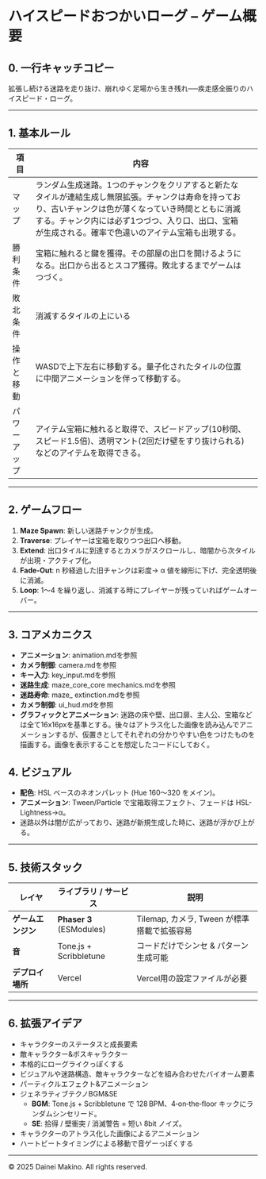 # ハイスピードおつかいローグ – ゲーム概要

## 0. 一行キャッチコピー

拡張し続ける迷路を走り抜け、崩れゆく足場から生き残れ──疾走感全振りのハイスピード・ローグ。

---

## 1. 基本ルール

| 項目     | 内容                                                                                                                                                              |   |
| ------ | --------------------------------------------------------------------------------------------------------------------------------------------------------------- | - |
| マップ    | ランダム生成迷路。1つのチャンクをクリアすると新たなタイルが連結生成し無限拡張。チャンクは寿命を持っており、古いチャンクは色が薄くなっていき時間とともに消滅する。チャンク内には必ず1つづつ、入り口、出口、宝箱が生成される。確率で色違いのアイテム宝箱も出現する。 |   |
| 勝利条件   | 宝箱に触れると鍵を獲得。その部屋の出口を開けるようになる。出口から出るとスコア獲得。敗北するまでゲームはつづく。                                                                                                        |   |
| 敗北条件   | 消滅するタイルの上にいる                                                                                                                                                    |   |
| 操作と移動     | WASDで上下左右に移動する。量子化されたタイルの位置に中間アニメーションを伴って移動する。                                                                                                                                                            |   |
| パワーアップ | アイテム宝箱に触れると取得で、スピードアップ(10秒間、スピード1.5倍)、透明マント(2回だけ壁をすり抜けられる)などのアイテムを取得できる。                                                                                        |   |

---

## 2. ゲームフロー

1. **Maze Spawn**: 新しい迷路チャンクが生成。
2. **Traverse**: プレイヤーは宝箱を取りつつ出口へ移動。
3. **Extend**: 出口タイルに到達するとカメラがスクロールし、暗闇から次タイルが出現・アクティブ化。
4. **Fade‑Out**: n 秒経過した旧チャンクは彩度→ α 値を線形に下げ、完全透明後に消滅。
5. **Loop**: 1〜4 を繰り返し、消滅する時にプレイヤーが残っていればゲームオーバー。

---

## 3. コアメカニクス

- **アニメーション**: animation.mdを参照
- **カメラ制御**: camera.mdを参照
- **キー入力**: key_input.mdを参照
- **迷路生成**: maze_core_core mechanics.mdを参照
- **迷路寿命**: maze_ extinction.mdを参照
- **カメラ制御**: ui_hud.mdを参照
- **グラフィックとアニメーション**: 迷路の床や壁、出口扉、主人公、宝箱などは全て16x16pxを基準とする。後々はアトラス化した画像を読み込んでアニメーションするが、仮置きとしてそれぞれの分かりやすい色をつけたものを描画する。画像を表示することを想定したコードにしておく。



## 4. ビジュアル&#x20;

- **配色**: HSL ベースのネオンパレット (Hue 160〜320 をメイン)。
- **アニメーション**: Tween/Particle で宝箱取得エフェクト、フェードは HSL-Lightness→α。
- 迷路以外は闇が広がっており、迷路が新規生成した時に、迷路が浮かび上がる。

---

## 5. 技術スタック

| レイヤ         | ライブラリ / サービス             | 説明                             |
| ----------- | ------------------------ | ------------------------------ |
| **ゲームエンジン** | **Phaser 3** (ESModules) | Tilemap, カメラ, Tween が標準搭載で拡張容易 |
| **音**       | Tone.js + Scribbletune   | コードだけでシンセ & パターン生成可能           |
| **デプロイ場所**  | Vercel                   | Vercel用の設定ファイルが必要              |

---



## 6. 拡張アイデア

- キャラクターのステータスと成長要素
- 敵キャラクター&ボスキャラクター
- 本格的にローグライクっぽくする
- ビジュアルや迷路構造、敵キャラクターなどを組み合わせたバイオーム要素
- パーティクルエフェクト&アニメーション
- ジェネラティブテクノBGM&SE
  - **BGM**: Tone.js + Scribbletune で 128 BPM、4‑on‑the‑floor キックにランダムシンセリード。
  - **SE**: 拾得 / 壁衝突 / 消滅警告 = 短い 8bit ノイズ。
- キャラクターのアトラス化した画像によるアニメーション
- ハートビートタイミングによる移動で音ゲーっぽくする

---

© 2025 Dainei Makino. All rights reserved.

